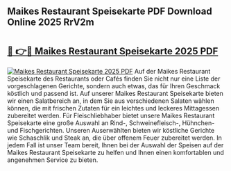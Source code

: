 ## Maikes Restaurant Speisekarte PDF Download Online 2025 RrV2m

# <h2><a href="http://gc9zv8.nevu.top/?p=Maikes+Restaurant+Speisekarte">🔗 👉🔴 Maikes Restaurant Speisekarte 2025 PDF</a></h2>

[![Maikes Restaurant Speisekarte 2025 PDF](https://i.imgur.com/dBaPXMq.png)](http://gc9zv8.nevu.top/?p=Maikes+Restaurant+Speisekarte)
Auf der Maikes Restaurant Speisekarte des Restaurants oder Cafés finden Sie nicht nur eine Liste der vorgeschlagenen Gerichte, sondern auch etwas, das für Ihren Geschmack köstlich und passend ist. Auf unserer Maikes Restaurant Speisekarte bieten wir einen Salatbereich an, in dem Sie aus verschiedenen Salaten wählen können, die mit frischen Zutaten für ein leichtes und leckeres Mittagessen zubereitet werden. Für Fleischliebhaber bietet unsere Maikes Restaurant Speisekarte eine große Auswahl an Rind-, Schweinefleisch-, Hühnchen- und Fischgerichten. Unseren Auserwählten bieten wir köstliche Gerichte wie Schaschlik und Steak an, die über offenem Feuer zubereitet werden. In jedem Fall ist unser Team bereit, Ihnen bei der Auswahl der Speisen auf der Maikes Restaurant Speisekarte zu helfen und Ihnen einen komfortablen und angenehmen Service zu bieten.
